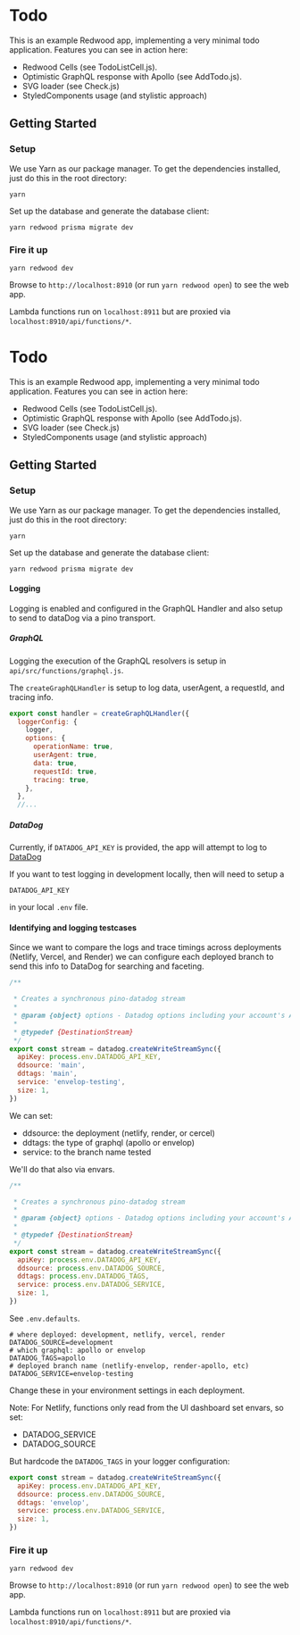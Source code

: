 # Todo

This is an example Redwood app, implementing a very minimal todo application.
Features you can see in action here:

- Redwood Cells (see TodoListCell.js).
- Optimistic GraphQL response with Apollo (see AddTodo.js).
- SVG loader (see Check.js)
- StyledComponents usage (and stylistic approach)

## Getting Started

### Setup

We use Yarn as our package manager. To get the dependencies installed, just do
this in the root directory:

```terminal
yarn
```

Set up the database and generate the database client:

```terminal
yarn redwood prisma migrate dev
```

### Fire it up

```terminal
yarn redwood dev
```

Browse to `http://localhost:8910` (or run `yarn redwood open`) to see the web app.

Lambda functions run on
`localhost:8911` but are proxied via `localhost:8910/api/functions/*`.

# Todo

This is an example Redwood app, implementing a very minimal todo application.
Features you can see in action here:

- Redwood Cells (see TodoListCell.js).
- Optimistic GraphQL response with Apollo (see AddTodo.js).
- SVG loader (see Check.js)
- StyledComponents usage (and stylistic approach)

## Getting Started

### Setup

We use Yarn as our package manager. To get the dependencies installed, just do
this in the root directory:

```terminal
yarn
```

Set up the database and generate the database client:

```terminal
yarn redwood prisma migrate dev
```

#### Logging

Logging is enabled and configured in the GraphQL Handler and also setup to send to dataDog via a pino transport.

##### GraphQL

Logging the execution of the GraphQL resolvers is setup in `api/src/functions/graphql.js`.

The `createGraphQLHandler` is setup to log data, userAgent, a requestId, and tracing info.

```js
export const handler = createGraphQLHandler({
  loggerConfig: {
    logger,
    options: {
      operationName: true,
      userAgent: true,
      data: true,
      requestId: true,
      tracing: true,
    },
  },
  //...
```

##### DataDog

Currently, if `DATADOG_API_KEY` is provided, the app will attempt to log to [DataDog](https://www.datadoghq.com/)

If you want to test logging in development locally, then will need to setup a

```
DATADOG_API_KEY
```

in your local `.env` file.

#### Identifying and logging testcases

Since we want to compare the logs and trace timings across deployments (Netlify, Vercel, and Render) we can configure each deployed branch to
send this info to DataDog for searching and faceting.

```js
/**

 * Creates a synchronous pino-datadog stream
 *
 * @param {object} options - Datadog options including your account's API Key
 *
 * @typedef {DestinationStream}
 */
export const stream = datadog.createWriteStreamSync({
  apiKey: process.env.DATADOG_API_KEY,
  ddsource: 'main',
  ddtags: 'main',
  service: 'envelop-testing',
  size: 1,
})
```

We can set:

- ddsource: the deployment (netlify, render, or cercel)
- ddtags: the type of graphql (apollo or envelop)
- service: to the branch name tested

We'll do that also via envars.

```js
/**

 * Creates a synchronous pino-datadog stream
 *
 * @param {object} options - Datadog options including your account's API Key
 *
 * @typedef {DestinationStream}
 */
export const stream = datadog.createWriteStreamSync({
  apiKey: process.env.DATADOG_API_KEY,
  ddsource: process.env.DATADOG_SOURCE,
  ddtags: process.env.DATADOG_TAGS,
  service: process.env.DATADOG_SERVICE,
  size: 1,
})
```

See `.env.defaults`.

```
# where deployed: development, netlify, vercel, render
DATADOG_SOURCE=development
# which graphql: apollo or envelop
DATADOG_TAGS=apollo
# deployed branch name (netlify-envelop, render-apollo, etc)
DATADOG_SERVICE=envelop-testing
```

Change these in your environment settings in each deployment.

Note: For Netlify, functions only read from the UI dashboard set envars, so set:

- DATADOG_SERVICE
- DATADOG_SOURCE

But hardcode the `DATADOG_TAGS` in your logger configuration:

```js
export const stream = datadog.createWriteStreamSync({
  apiKey: process.env.DATADOG_API_KEY,
  ddsource: process.env.DATADOG_SOURCE,
  ddtags: 'envelop',
  service: process.env.DATADOG_SERVICE,
  size: 1,
})
```

### Fire it up

```terminal
yarn redwood dev
```

Browse to `http://localhost:8910` (or run `yarn redwood open`) to see the web app.

Lambda functions run on
`localhost:8911` but are proxied via `localhost:8910/api/functions/*`.
